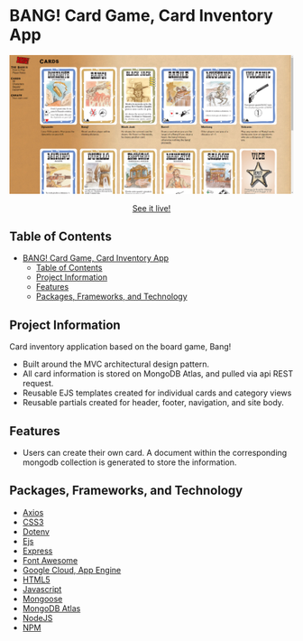 # BANG! Card Game, Card Inventory App

![image](public/assets/bang.png)

<p align="center"><a href="https://inventory-app-382119.wl.r.appspot.com/cards/all" target="_blank">See it live!</a></p>

## Table of Contents

- [BANG! Card Game, Card Inventory App](#bang-card-game-card-inventory-app)
  - [Table of Contents](#table-of-contents)
  - [Project Information](#project-information)
  - [Features](#features)
  - [Packages, Frameworks, and Technology](#packages-frameworks-and-technology)

## Project Information

Card inventory application based on the board game, Bang!

- Built around the MVC architectural design pattern.
- All card information is stored on MongoDB Atlas, and pulled via api REST request.
- Reusable EJS templates created for individual cards and category views
- Reusable partials created for header, footer, navigation, and site body.

## Features

- Users can create their own card. A document within the corresponding mongodb collection is generated to store the information.

## Packages, Frameworks, and Technology

- [Axios](https://axios-http.com/docs/intro)
- [CSS3](https://devdocs.io/css/)
- [Dotenv](https://www.npmjs.com/package/dotenv)
- [Ejs](https://ejs.co/)
- [Express](https://expressjs.com/)
- [Font Awesome](https://fontawesome.com/)
- [Google Cloud, App Engine](https://cloud.google.com/appengine)
- [HTML5](https://devdocs.io/html/)
- [Javascript](https://www.javascript.com/)
- [Mongoose](https://mongoosejs.com/)
- [MongoDB Atlas](https://www.mongodb.com/atlas/database)
- [NodeJS](https://nodejs.org/en/docs/)
- [NPM](https://docs.npmjs.com/)
